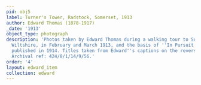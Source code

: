 ```yaml
---
pid: obj5
label: Turner's Tower, Radstock, Somerset, 1913
author: Edward Thomas (1878-1917)
_date: '1913'
object_type: photograph
description: 'Photos taken by Edward Thomas during a walking tour to Somerset and
  Wiltshire, in February and March 1913, and the basis of ''In Pursuit of Spring'',
  published in 1914. Titles taken from Edward''s captions on the reverse. 72 x 100mm.
  Archival ref: 424/8/1/14/9/56.'
order: '4'
layout: edward_item
collection: edward
---
```

